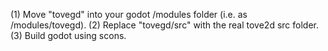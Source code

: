 (1) Move "tovegd" into your godot /modules folder (i.e. as /modules/tovegd).
(2) Replace "tovegd/src" with the real tove2d src folder.
(3) Build godot using scons.
